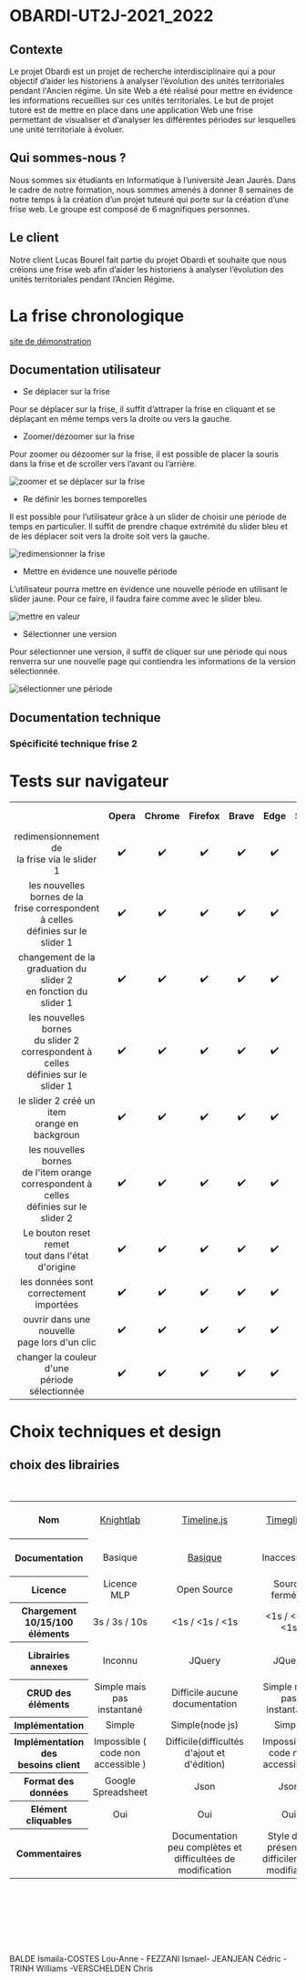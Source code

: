 # OBARDI-UT2J-2021_2022

## Contexte
Le projet Obardi est un projet de recherche interdisciplinaire qui a pour objectif d’aider les historiens à analyser l’évolution des unités territoriales pendant l'Ancien régime. Un site Web a été réalisé pour mettre en évidence les informations recueillies sur ces unités territoriales. Le but de projet tutoré est de mettre en place dans une application Web une frise permettant de visualiser et d’analyser les différentes périodes sur lesquelles une unité territoriale à évoluer.
## Qui sommes-nous ? 
Nous sommes six étudiants en Informatique à l’université Jean Jaurès. Dans le cadre de notre formation, nous sommes amenés à donner 8 semaines de notre temps à la création d’un projet tuteuré qui porte sur la création d’une frise web. 
Le groupe est composé de 6 magnifiques personnes.
## Le client
Notre client Lucas Bourel fait partie du projet Obardi et souhaite que nous créions une frise web afin d’aider les historiens à analyser l’évolution des unités territoriales pendant l’Ancien Régime.


# La frise chronologique

[site de démonstration](https://chrisverschelden.github.io/OBARDI-UT2J-2021_2022/)

## Documentation utilisateur

- Se déplacer sur la frise

Pour se déplacer sur la frise, il suffit d’attraper la frise en cliquant et se déplaçant en même temps vers la droite ou vers la gauche. 

- Zoomer/dézoomer sur la frise 

Pour zoomer ou dézoomer sur la frise, il est possible de placer la souris dans la frise et de scroller vers l’avant ou l’arrière.


![zoomer et se déplacer sur la frise](https://media.giphy.com/media/CrTQ7r0OwwYwMHF6uN/giphy.gif)

- Re définir les bornes temporelles 

Il est possible pour l’utilisateur grâce à un slider de choisir une période de temps en particulier. Il suffit de prendre chaque extrémité du slider bleu et de les déplacer soit vers la droite soit vers la gauche.


![redimensionner la frise](https://media.giphy.com/media/Dz2mOh68QvOxBAeGTL/giphy.gif)

- Mettre en évidence une nouvelle période

L’utilisateur pourra mettre en évidence une nouvelle période en utilisant le slider jaune. Pour ce faire, il faudra faire comme avec le slider bleu. 


![mettre en valeur](https://media.giphy.com/media/ndEaLJv56kL8t0EJSa/giphy.gif)

- Sélectionner une version 

Pour sélectionner une version, il suffit de cliquer sur une période qui nous renverra sur une nouvelle page qui contiendra les informations de la version sélectionnée. 


![sélectionner une période](https://media.giphy.com/media/duJYe6eweCLUK2280R/giphy.gif)

## Documentation technique


### Spécificité technique frise 2


# Tests sur navigateur

<table style="text-align: center;">
    <tr>
        <th> </th> <th> Opera </th> <th> Chrome </th> <th> Firefox </th> <th> Brave </th> <th> Edge </th> <th> Safari </th> <th> Chrome <br> android</th>
    </tr>
    <tr>
        <td> 
            redimensionnement de <br>
            la frise via le slider 1 
        </td>
        <td> ✔️ </td>
        <td> ✔️ </td>
        <td> ✔️ </td>
        <td> ✔️ </td>
        <td> ✔️ </td>
        <td> ✔️ </td>
        <td> ✔️ </td>
    </tr>
    <tr>
        <td> 
            les nouvelles bornes de la <br>
            frise correspondent à celles <br>
            définies sur le slider 1 <br> 
        </td>
        <td> ✔️ </td>
        <td> ✔️ </td>
        <td> ✔️ </td>
        <td> ✔️ </td>
        <td> ✔️ </td>
        <td> ✔️ </td>
        <td> ✔️ </td>
    </tr>
    <tr>
        <td> 
            changement de la <br>
            graduation du slider 2 <br>
            en fonction du slider 1 <br>
        </td>
        <td> ✔️ </td>
        <td> ✔️ </td>
        <td> ✔️ </td>
        <td> ✔️ </td>
        <td> ✔️ </td>
        <td> ✔️ </td>
        <td> ✔️ </td>
    </tr>
    <tr>
        <td> 
            les nouvelles bornes <br>
            du slider 2 <br>
            correspondent à celles <br>
            définies sur le slider 1 <br>
        </td>
        <td> ✔️ </td>
        <td> ✔️ </td>
        <td> ✔️ </td>
        <td> ✔️ </td>
        <td> ✔️ </td>
        <td> ✔️ </td>
        <td> ✔️ </td>
    </tr>
    <tr>
        <td> 
            le slider 2 créé un item <br>
            orange en backgroun <br>
        </td>
        <td> ✔️ </td>
        <td> ✔️ </td>
        <td> ✔️ </td>
        <td> ✔️ </td>
        <td> ✔️ </td>
        <td> ✔️ </td>
        <td> ✔️ </td>
    </tr>
    <tr>
        <td> 
            les nouvelles bornes <br>
            de l'item orange <br>
            correspondent à celles <br>
            définies sur le slider 2  <br>
        </td>
        <td> ✔️ </td>
        <td> ✔️ </td>
        <td> ✔️ </td>
        <td> ✔️ </td>
        <td> ✔️ </td>
        <td> ✔️ </td>
        <td> ✔️ </td>
    </tr>
    <tr>
        <td> 
            Le bouton reset remet <br>
            tout dans l'état d'origine <br>
        </td>
        <td> ✔️ </td>
        <td> ✔️ </td>
        <td> ✔️ </td>
        <td> ✔️ </td>
        <td> ✔️ </td>
        <td> ✔️ </td>
        <td> ✔️ </td>
    </tr>
    <tr>
        <td> 
            les données sont <br>
            correctement importées <br>
        </td>
        <td> ✔️ </td>
        <td> ✔️ </td>
        <td> ✔️ </td>
        <td> ✔️ </td>
        <td> ✔️ </td>
        <td> ✔️ </td>
        <td> ✔️ </td>
    </tr>
        <td> 
            ouvrir dans une nouvelle <br>
            page lors d'un clic <br>
        </td>
        <td> ✔️ </td>
        <td> ✔️ </td>
        <td> ✔️ </td>
        <td> ✔️ </td>
        <td> ✔️ </td>
        <td> ✔️ </td>
        <td> ✔️ </td>
    </tr>
        <td> 
            changer la couleur d'une  <br>
            période sélectionnée <br>
        </td>
        <td> ✔️ </td>
        <td> ✔️ </td>
        <td> ✔️ </td>
        <td> ✔️ </td>
        <td> ✔️ </td>
        <td> ✔️ </td>
        <td> ✔️ </td>
    </tr>
</table>

# Choix techniques et design

## choix des librairies

<br>
<table style="text-align: center;">
    <tr>
        <th> Nom </th> 
        <td> <a href="https://timeline.knightlab.com/"> Knightlab </a> <td>
        <td> <a href="https://ilkeryilmaz.github.io/timelinejs/"> Timeline.js </a> <td>
        <td> <a href="https://avo.alaska.edu/includes/js/timeglider/kitchen_sink.html"> Timeglider </a> <td>
        <td> <a href="https://vuejsexamples.com/a-simple-timeline-component-for-vue/"> Vue-Timeline-Component </a> <td>
        <td> <a href="http://propublica.github.io/timeline-setter/"> Timeline setter </a> <td>
        <td> <a href="http://www.simile-widgets.org/timeline/"> Simile widget timeline </a> <td>
        <td> <a href="https://visjs.github.io/vis-timeline/examples/timeline/"> Vis.js </a> <td>
    </tr>
    <tr>
        <th> Documentation </th>
        <td> Basique <td>
        <td> <a href="https://ilkeryilmaz.github.io/timelinejs/"> Basique </a> <td>
        <td> Inaccessible <td>
        <td> Très basiques (10 lignes) <td>
        <td> <a href="https://http://propublica.github.io/timeline-setter/documentation/index.html"> Basique </a> <td>
        <td> Basique <td>
        <td> <a href="https://visjs.github.io/vis-timeline/docs/timeline/"> Très Détaillée </a> <td>
    </tr>
    <tr>
        <th> Licence </th>
        <td> Licence MLP <td>
        <td> Open Source <td>
        <td> Source fermées <td>
        <td> Open Source <td>
        <td> Open Source <td>
        <td> Licence BSD<td>
        <td> Licence MIT <td>
    </tr>
    <tr>
        <th> Chargement 10/15/100 <br> éléments </th>
        <td> 3s / 3s / 10s   <td>
        <td> <1s / <1s / <1s <td>
        <td> <1s / <1s / <1s <td>
        <td> <1s / <1s / <1s <td>
        <td> <1s / <1s / <1s <td>
        <td> <1s / <1s / <1s <td>
        <td> <1s / <1s / <1s <td>
    </tr>
    <tr>
        <th> Librairies annexes </th>
        <td> Inconnu <td>
        <td> JQuery <td>
        <td> JQuery <td>
        <td> aucune <td>
        <td> TableFu / Underscore / JQuery <td>
        <td> aucune <td>
        <td> aucune <td>
    </tr>
    <tr>
        <th> CRUD des éléments </th> 
        <td> Simple mais pas instantané <td>
        <td> Difficile aucune documentation <td>
        <td> Simple mais pas instantané <td>
        <td> Simple mais pas instantané <td>
        <td> Simple mais pas instantané <td>
        <td> Simple mais pas instantané <td>
        <td> Simple mais est instantané <td>
    </tr>
    <tr>
        <th> Implémentation </th>
        <td> Simple <td>
        <td> Simple(node js) <td>
        <td> Simple <td>
        <td> Simple <td>
        <td> Difficile <td>
        <td> Simple <td>
        <td> Simple <td>
    </tr>
    <tr>
        <th> Implémentation des <br> besoins client</th>
        <td> Impossible ( code non accessible ) <td>
        <td> Difficile(difficultés d'ajout et d'édition)<td>
        <td> Impossible ( code non accessible ) <td>
        <td> Facile <td>
        <td> Difficile(difficultés d'ajout et d'édition) <td>
        <td> Difficile <td>
        <td> Facile <td>
    </tr> 
    <tr>
        <th> Format des <br> données</th>
        <td> Google Spreadsheet <td>
        <td> Json <td>
        <td> Json <td>
        <td> Json <td>
        <td> CSV  <td>
        <td> Json <td>
        <td> Json <td>
    </tr>
    <tr>
        <th> Elément cliquables </th>
        <td> Oui <td>
        <td> Oui <td>
        <td> Oui <td>
        <td> Non <td>
        <td> Oui <td>
        <td> Oui <td>
        <td> Oui <td>
    </tr>
    <tr>
        <th> Commentaires </th>
        <td> <td>
        <td> Documentation peu complètes et difficultées de modification <td>
        <td> Style déjà présent et difficilement modifiable <td>
        <td> Pas assez complet et peu modifiable <td>
        <td> Documentation sur l'installation pas assez précise <td>
        <td> <td>
        <td> Facilement modifiable <td>
    </tr>
</table>

<br>
<br>
<br>
<br>
<br>
<br>

BALDE Ismaila-COSTES Lou-Anne - FEZZANI Ismael- JEANJEAN Cédric -TRINH Williams -VERSCHELDEN Chris